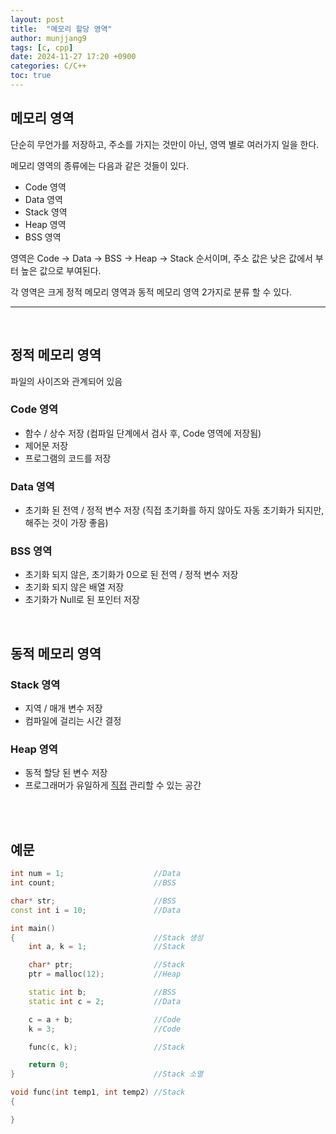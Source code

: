 ```yaml
---
layout: post
title:  "메모리 할당 영역"
author: munjjang9
tags: [c, cpp]
date: 2024-11-27 17:20 +0900
categories: C/C++
toc: true
---
```

## 메모리 영역
단순히 무언가를 저장하고, 주소를 가지는 것만이 아닌, 영역 별로 여러가지 일을 한다.

메모리 영역의 종류에는 다음과 같은 것들이 있다.
- Code 영역
- Data 영역
- Stack 영역
- Heap 영역
- BSS 영역

영역은 Code -> Data -> BSS -> Heap -> Stack 순서이며, 주소 값은 낮은 값에서 부터 높은 값으로 부여된다.

각 영역은 크게 정적 메모리 영역과 동적 메모리 영역 2가지로 분류 할 수 있다.

---
<br>

## 정적 메모리 영역
파일의 사이즈와 관계되어 있음
### Code 영역

- 함수 / 상수 저장 (컴파일 단계에서 검사 후, Code 영역에 저장됨)
- 제어문 저장
- 프로그램의 코드를 저장

### Data 영역

- 초기화 된 전역 / 정적 변수 저장 (직접 초기화를 하지 않아도 자동 초기화가 되지만, 해주는 것이 가장 좋음)

### BSS 영역

- 초기화 되지 않은, 초기화가 0으로 된 전역 / 정적 변수 저장
- 초기화 되지 않은 배열 저장
- 초기화가 Null로 된 포인터 저장

<br>

## 동적 메모리 영역

### Stack 영역
- 지역 / 매개 변수 저장
- 컴파일에 걸리는 시간 결정

### Heap 영역
- 동적 할당 된 변수 저장
- 프로그래머가 유일하게 <ins>직접</ins> 관리할 수 있는 공간

<br>
<br>

## 예문
```cpp
int num = 1;                    //Data
int count;                      //BSS

char* str;                      //BSS
const int i = 10;               //Data

int main()
{                               //Stack 생성
    int a, k = 1;               //Stack

    char* ptr;                  //Stack
    ptr = malloc(12);           //Heap

    static int b;               //BSS
    static int c = 2;           //Data

    c = a + b;                  //Code
    k = 3;                      //Code

    func(c, k);                 //Stack

    return 0;
}                               //Stack 소멸

void func(int temp1, int temp2) //Stack
{

}
```